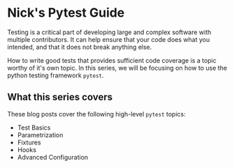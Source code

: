 # Nick's Pytest Guide

Testing is a critical part of developing large and complex software with multiple contributors. It can help ensure that your code does what you intended, and that it does not break anything else.

How to write good tests that provides sufficient code coverage is a topic worthy of it's own topic. In this series, we will be focusing on how to use the python testing framework `pytest`.

## What this series covers

These blog posts cover the following high-level `pytest` topics:

- Test Basics
- Parametrization
- Fixtures
- Hooks
- Advanced Configuration

